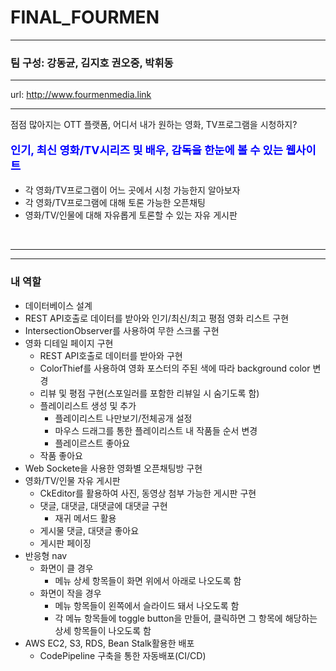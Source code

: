 # FINAL_FOURMEN
<hr>
<h3>팀 구성: 강동균, 김지호 권오중, 박휘동</h3>
<hr>
url: <a href="http://www.fourmenmedia.link" target="_blank">http://www.fourmenmedia.link</a>
<hr>

<p>점점 많아지는 OTT 플랫폼, 어디서 내가 원하는 영화, TV프로그램을 시청하지?</p>
<p style="color: blue; font-size: 1.1rem; font-weight: 700;">인기, 최신 영화/TV시리즈 및 배우, 감독을 한눈에 볼 수 있는 웹사이트</p>
<ul>
  <li>각 영화/TV프로그램이 어느 곳에서 시청 가능한지 알아보자</li>
  <li>각 영화/TV프로그램에 대해 토론 가능한 오픈채팅</li>
  <li>영화/TV/인물에 대해 자유롭게 토론할 수 있는 자유 게시판</li>
</ul>

<br>

<hr>

<hr>

<h3>내 역할</h3>
<ul>
  <li>
    데이터베이스 설계
  </li>
  <li>
    REST API호출로 데이터를 받아와 인기/최신/최고 평점 영화 리스트 구현
  </li>
  <li>IntersectionObserver를 사용하여 무한 스크롤 구현</li>
  <li>
    영화 디테일 페이지 구현
    <ul>
      <li>
        REST API호출로 데이터를 받아와 구현
      </li>
      <li>
        ColorThief를 사용하여 영화 포스터의 주된 색에 따라 background color 변경
      </li>
      <li>
        리뷰 및 평점 구현(스포일러를 포함한 리뷰일 시 숨기도록 함)
      </li>
      <li>
        플레이리스트 생성 및 추가
        <ul>
          <li>플레이리스트 나만보기/전체공개 설정</li>
          <li>마우스 드래그를 통한 플레이리스트 내 작품들 순서 변경</li>
          <li>플레이르스트 좋아요</li>
        </ul>
      </li>
      <li>
        작품 좋아요
      </li>
    </ul>
  </li>
  <li>
    Web Sockete을 사용한 영화별 오픈채팅방 구현
  </li>
  <li>
    영화/TV/인물 자유 게시판
    <ul>
      <li>CkEditor를 활용하여 사진, 동영상 첨부 가능한 게시판 구현</li>
      <li>
        댓글, 대댓글, 대댓글에 대댓글 구현
        <ul>
          <li>재귀 메서드 활용</li>
        </ul>
      </li>
      <li>
        게시물 댓글, 대댓글 좋아요
      </li>
      <li>
        게시판 페이징
      </li>
    </ul>
  </li>
  <li>
    반응형 nav
    <ul>
      <li>
        화면이 클 경우
        <ul>
          <li>
            메뉴 상세 항목들이 화면 위에서 아래로 나오도록 함
          </li>
        </ul>
      </li>
      <li>
        화면이 작을 경우
        <ul>
          <li>메뉴 항목들이 왼쪽에서 슬라이드 돼서 나오도록 함</li>
          <li>각 메뉴 항목들에 toggle button을 만들어, 클릭하면 그 항목에 해당하는 상세 항목들이 나오도록 함</li>
        </ul>
      </li>
    </ul>
  </li>
  <li>
    AWS EC2, S3, RDS, Bean Stalk활용한 배포
    <ul>
      <li>
        CodePipeline 구축을 통한 자동배포(CI/CD)
      </li>
    </ul>
  </li>
</ul>

